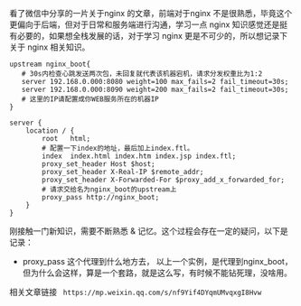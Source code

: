 看了微信中分享的一片关于nginx 的文章，前端对于nginx 不是很熟悉，毕竟这个更偏向于后端，但对于日常和服务端进行沟通，学习一点 nginx 知识感觉还是挺有必要的，如果想全栈发展的话，对于学习 nginx 更是不可少的，所以想记录下关于 nginx 相关知识。

```
upstream nginx_boot{  
   # 30s内检查心跳发送两次包，未回复就代表该机器宕机，请求分发权重比为1:2  
   server 192.168.0.000:8080 weight=100 max_fails=2 fail_timeout=30s;   
   server 192.168.0.000:8090 weight=200 max_fails=2 fail_timeout=30s;  
   # 这里的IP请配置成你WEB服务所在的机器IP  
}  
  
server {  
    location / {  
        root   html;  
        # 配置一下index的地址，最后加上index.ftl。  
        index  index.html index.htm index.jsp index.ftl;  
        proxy_set_header Host $host;  
        proxy_set_header X-Real-IP $remote_addr;  
        proxy_set_header X-Forwarded-For $proxy_add_x_forwarded_for;  
        # 请求交给名为nginx_boot的upstream上  
        proxy_pass http://nginx_boot;  
    }  
}  
```


刚接触一门新知识，需要不断熟悉 & 记忆。这个过程会存在一定的疑问，以下是记录：

* proxy_pass 这个代理到什么地方去， 以上一个实例，是代理到nginx_boot， 但为什么会这样，算是一个套路，就是这么写，有时候不能钻死理，没啥用。


相关文章链接
` https://mp.weixin.qq.com/s/nf9Yif4DYqmUMvqxgI8Hvw`